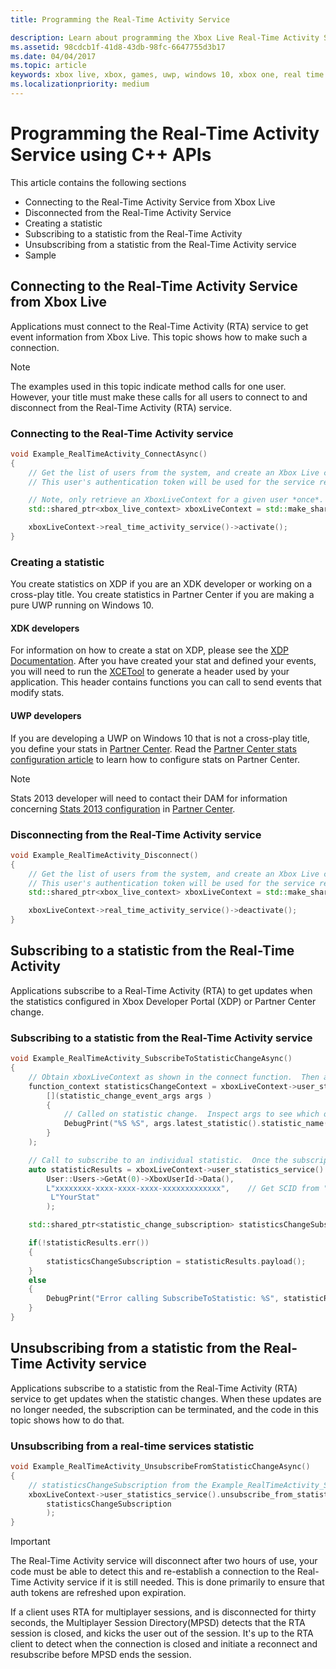 ```yaml
---
title: Programming the Real-Time Activity Service

description: Learn about programming the Xbox Live Real-Time Activity Service with the C++ APIs.
ms.assetid: 98cdcb1f-41d8-43db-98fc-6647755d3b17
ms.date: 04/04/2017
ms.topic: article
keywords: xbox live, xbox, games, uwp, windows 10, xbox one, real time activity
ms.localizationpriority: medium
---
```

# Programming the Real-Time Activity Service using C++ APIs

This article contains the following sections

* Connecting to the Real-Time Activity Service from Xbox Live
* Disconnected from the Real-Time Activity Service
* Creating a statistic
* Subscribing to a statistic from the Real-Time Activity
* Unsubscribing from a statistic from the Real-Time Activity service
* Sample

## Connecting to the Real-Time Activity Service from Xbox Live

Applications must connect to the Real-Time Activity (RTA) service to get event information from Xbox Live. This topic shows how to make such a connection.

> [!NOTE]
> The examples used in this topic indicate method calls for one user. However, your title must make these calls for all users to connect to and disconnect from the Real-Time Activity (RTA) service.

### Connecting to the Real-Time Activity service

```cpp
void Example_RealTimeActivity_ConnectAsync()
{
    // Get the list of users from the system, and create an Xbox Live context from the first.
    // This user's authentication token will be used for the service requests.

    // Note, only retrieve an XboxLiveContext for a given user *once*.  Otherwise you may encounter unpredictable behavior.
    std::shared_ptr<xbox_live_context> xboxLiveContext = std::make_shared<xbox_live_context>(User::Users->GetAt(0));

    xboxLiveContext->real_time_activity_service()->activate();
}
```

### Creating a statistic

You create statistics on XDP if you are an XDK developer or working on a cross-play title.  You create statistics in Partner Center if you are making a pure UWP running on Windows 10.

#### XDK developers

For information on how to create a stat on XDP, please see the [XDP Documentation](https://developer.xboxlive.com/en-us/xdphelp/development/xdpdocs/Pages/setting_up_service_configuration_10_27_15_a.aspx#events).  After you have created your stat and defined your events, you will need to run the [XCETool](https://developer.xboxlive.com/en-us/platform/development/documentation/software/Pages/atoc_xce_jun15.aspx) to generate a header used by your application.  This header contains functions you can call to send events that modify stats.

#### UWP developers

If you are developing a UWP on Windows 10 that is not a cross-play title, you define your stats in [Partner Center](https://partner.microsoft.com/dashboard). Read the [Partner Center stats configuration article](../leaderboards-and-stats-2017/player-stats-configure-2017.md) to learn how to configure stats on Partner Center.

> [!NOTE]
> Stats 2013 developer will need to contact their DAM for information concerning [Stats 2013 configuration](https://developer.microsoft.com/en-us/games/xbox/docs/xdk/windows-configure-stats-2013) in [Partner Center](https://partner.microsoft.com/dashboard).

### Disconnecting from the Real-Time Activity service

```cpp
void Example_RealTimeActivity_Disconnect()
{
    // Get the list of users from the system, and create an Xbox Live context from the first.
    // This user's authentication token will be used for the service requests.
    std::shared_ptr<xbox_live_context> xboxLiveContext = std::make_shared<xbox_live_context>(User::Users->GetAt(0));

    xboxLiveContext->real_time_activity_service()->deactivate();
}
```

## Subscribing to a statistic from the Real-Time Activity

Applications subscribe to a Real-Time Activity (RTA) to get updates when the statistics configured in Xbox Developer Portal (XDP) or Partner Center change.

### Subscribing to a statistic from the Real-Time Activity service

```cpp
void Example_RealTimeActivity_SubscribeToStatisticChangeAsync()
{
    // Obtain xboxLiveContext as shown in the connect function.  Then add a handler to be called on statistic changes.
    function_context statisticsChangeContext = xboxLiveContext->user_statistics_service().add_statistic_changed_handler(
        [](statistic_change_event_args args )
        {
            // Called on statistic change.  Inspect args to see which one.
            DebugPrint("%S %S", args.latest_statistic().statistic_name().c_str(), args.latest_statistic().value().c_str());
        }
    );

    // Call to subscribe to an individual statistic.  Once the subscription is complete, the handler will be called with the initial value of the statistic.
    auto statisticResults = xboxLiveContext->user_statistics_service().subscribe_to_statistic_change(
        User::Users->GetAt(0)->XboxUserId->Data(),
        L"xxxxxxxx-xxxx-xxxx-xxxx-xxxxxxxxxxxxx",    // Get SCID from "Product Details" page in XDP or the Xbox Live Setup page in Partner Center
         L"YourStat"
        );

    std::shared_ptr<statistic_change_subscription> statisticsChangeSubscription;

    if(!statisticResults.err())
    {
        statisticsChangeSubscription = statisticResults.payload();
    }
    else
    {
        DebugPrint("Error calling SubscribeToStatistic: %S", statisticResults.err_message().c_str());
    }
}
```

## Unsubscribing from a statistic from the Real-Time Activity service

Applications subscribe to a statistic from the Real-Time Activity (RTA) service to get updates when the statistic changes. When these updates are no longer needed, the subscription can be terminated, and the code in this topic shows how to do that.

### Unsubscribing from a real-time services statistic

```cpp
void Example_RealTimeActivity_UnsubscribeFromStatisticChangeAsync()
{
    // statisticsChangeSubscription from the Example_RealTimeActivity_SubscribeToStatisticChangeAsync function.
    xboxLiveContext->user_statistics_service().unsubscribe_from_statistic_change(
        statisticsChangeSubscription
        );
}
```

> [!IMPORTANT]
> The Real-Time Activity service will disconnect after two hours of use, your code must be able to detect this and re-establish a connection to the Real-Time Activity service if it is still needed. This is done primarily to ensure that auth tokens are refreshed upon expiration.
> 
> If a client uses RTA for multiplayer sessions, and is disconnected for thirty seconds, the Multiplayer Session Directory(MPSD) detects that the RTA session is closed, and kicks the user out of the session. It's up to the RTA client to detect when the connection is closed and initiate a reconnect and resubscribe before MPSD ends the session.